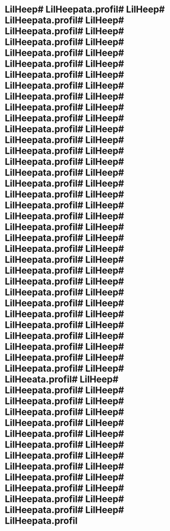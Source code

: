 # LilHeep# LilHeepata.profil# LilHeep# LilHeepata.profil# LilHeep# LilHeepata.profil# LilHeep# LilHeepata.profil# LilHeep# LilHeepata.profil# LilHeep# LilHeepata.profil# LilHeep# LilHeepata.profil# LilHeep# LilHeepata.profil# LilHeep# LilHeepata.profil# LilHeep# LilHeepata.profil# LilHeep# LilHeepata.profil# LilHeep# LilHeepata.profil# LilHeep# LilHeepata.profil# LilHeep# LilHeepata.profil# LilHeep# LilHeepata.profil# LilHeep# LilHeepata.profil# LilHeep# LilHeepata.profil# LilHeep# LilHeepata.profil# LilHeep# LilHeepata.profil# LilHeep# LilHeepata.profil# LilHeep# LilHeepata.profil# LilHeep# LilHeepata.profil# LilHeep# LilHeepata.profil# LilHeep# LilHeepata.profil# LilHeep# LilHeepata.profil# LilHeep# LilHeepata.profil# LilHeep# LilHeepata.profil# LilHeep# LilHeepata.profil# LilHeep# LilHeepata.profil# LilHeep# LilHeepata.profil# LilHeep# LilHeepata.profil# LilHeep# LilHeepata.profil# LilHeep# LilHeepata.profil# LilHeep# LilHeepata.profil# LilHeep# LilHeeata.profil# LilHeep# LilHeepata.profil# LilHeep# LilHeepata.profil# LilHeep# LilHeepata.profil# LilHeep# LilHeepata.profil# LilHeep# LilHeepata.profil# LilHeep# LilHeepata.profil# LilHeep# LilHeepata.profil# LilHeep# LilHeepata.profil# LilHeep# LilHeepata.profil# LilHeep# LilHeepata.profil# LilHeep# LilHeepata.profil# LilHeep# LilHeepata.profil# LilHeep# LilHeepata.profil
      
